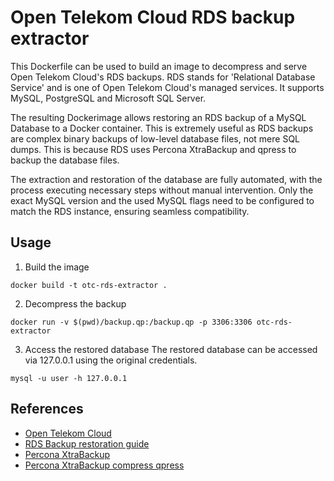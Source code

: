 # Open Telekom Cloud RDS backup extractor
This Dockerfile can be used to build an image to decompress and serve Open Telekom Cloud's RDS backups.
RDS stands for 'Relational Database Service' and is one of Open Telekom Cloud's managed services.
It supports MySQL, PostgreSQL and Microsoft SQL Server.

The resulting Dockerimage allows restoring an RDS backup of a MySQL Database to a Docker container.
This is extremely useful as RDS backups are complex binary backups of low-level database files, not mere SQL dumps.
This is because RDS uses Percona XtraBackup and qpress to backup the database files.

The extraction and restoration of the database are fully automated, with the process executing necessary steps without manual intervention.
Only the exact MySQL version and the used MySQL flags need to be configured to match the RDS instance, ensuring seamless compatibility.

## Usage
1. Build the image
```
docker build -t otc-rds-extractor .
```

2. Decompress the backup 
```
docker run -v $(pwd)/backup.qp:/backup.qp -p 3306:3306 otc-rds-extractor
```

3. Access the restored database
The restored database can be accessed via 127.0.0.1 using the original credentials.
```
mysql -u user -h 127.0.0.1
```

## References
- [Open Telekom Cloud](https://www.open-telekom-cloud.com/)
- [RDS Backup restoration guide](https://docs.otc.t-systems.com/relational-database-service/umn/working_with_rds_for_mysql/backups_and_restorations/restoring_from_backup_files_to_a_self-built_mysql_database.html)
- [Percona XtraBackup](https://www.percona.com/mysql/software/percona-xtrabackup)
- [Percona XtraBackup compress qpress](https://docs.percona.com/percona-xtrabackup/2.4/backup_scenarios/compressed_backup.html)